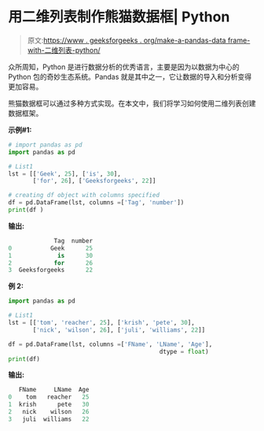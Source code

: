 # 用二维列表制作熊猫数据框| Python

> 原文:[https://www . geeksforgeeks . org/make-a-pandas-data frame-with-二维列表-python/](https://www.geeksforgeeks.org/make-a-pandas-dataframe-with-two-dimensional-list-python/)

众所周知，Python 是进行数据分析的优秀语言，主要是因为以数据为中心的 Python 包的奇妙生态系统。Pandas 就是其中之一，它让数据的导入和分析变得更加容易。

熊猫数据框可以通过多种方式实现。在本文中，我们将学习如何使用二维列表创建数据框架。

**示例#1:**

```py
# import pandas as pd 
import pandas as pd  

# List1  
lst = [['Geek', 25], ['is', 30], 
       ['for', 26], ['Geeksforgeeks', 22]] 

# creating df object with columns specified    
df = pd.DataFrame(lst, columns =['Tag', 'number']) 
print(df )
```

**输出:**

```py
             Tag  number
0           Geek      25
1             is      30
2            for      26
3  Geeksforgeeks      22
```

**例 2:**

```py
import pandas as pd  

# List1  
lst = [['tom', 'reacher', 25], ['krish', 'pete', 30], 
       ['nick', 'wilson', 26], ['juli', 'williams', 22]] 

df = pd.DataFrame(lst, columns =['FName', 'LName', 'Age'],
                                           dtype = float) 
print(df)
```

**输出:**

```py
   FName     LName  Age
0    tom   reacher   25
1  krish      pete   30
2   nick    wilson   26
3   juli  williams   22

```
